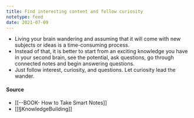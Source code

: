 ```yaml
---
title: Find interesting content and follow curiosity
notetype: feed
date: 2021-07-09
---
```


- Living your brain wandering and assuming that it will come with new subjects or ideas is a time-consuming process. 
- Instead of that, it is better to start from an exciting knowledge you have in your second brain, see the potential, ask questions, go through connected notes and begin answering questions. 
- Just follow interest, curiosity, and questions. Let curiosity lead the wander. 

#### Source
- [[--BOOK- How to Take Smart Notes]]
- [[§KnowledgeBuilding]]